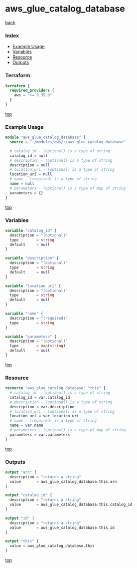 # aws_glue_catalog_database

[back](../aws.md)

### Index

- [Example Usage](#example-usage)
- [Variables](#variables)
- [Resource](#resource)
- [Outputs](#outputs)

### Terraform

```terraform
terraform {
  required_providers {
    aws = ">= 3.35.0"
  }
}
```

[top](#index)

### Example Usage

```terraform
module "aws_glue_catalog_database" {
  source = "./modules/aws/r/aws_glue_catalog_database"

  # catalog_id - (optional) is a type of string
  catalog_id = null
  # description - (optional) is a type of string
  description = null
  # location_uri - (optional) is a type of string
  location_uri = null
  # name - (required) is a type of string
  name = null
  # parameters - (optional) is a type of map of string
  parameters = {}
}
```

[top](#index)

### Variables

```terraform
variable "catalog_id" {
  description = "(optional)"
  type        = string
  default     = null
}

variable "description" {
  description = "(optional)"
  type        = string
  default     = null
}

variable "location_uri" {
  description = "(optional)"
  type        = string
  default     = null
}

variable "name" {
  description = "(required)"
  type        = string
}

variable "parameters" {
  description = "(optional)"
  type        = map(string)
  default     = null
}
```

[top](#index)

### Resource

```terraform
resource "aws_glue_catalog_database" "this" {
  # catalog_id - (optional) is a type of string
  catalog_id = var.catalog_id
  # description - (optional) is a type of string
  description = var.description
  # location_uri - (optional) is a type of string
  location_uri = var.location_uri
  # name - (required) is a type of string
  name = var.name
  # parameters - (optional) is a type of map of string
  parameters = var.parameters
}
```

[top](#index)

### Outputs

```terraform
output "arn" {
  description = "returns a string"
  value       = aws_glue_catalog_database.this.arn
}

output "catalog_id" {
  description = "returns a string"
  value       = aws_glue_catalog_database.this.catalog_id
}

output "id" {
  description = "returns a string"
  value       = aws_glue_catalog_database.this.id
}

output "this" {
  value = aws_glue_catalog_database.this
}
```

[top](#index)